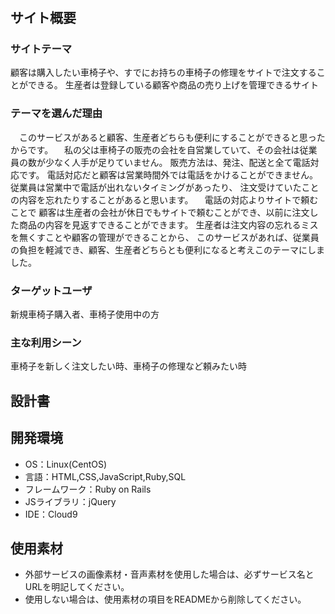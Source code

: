 # <wheelchair>

## サイト概要
### サイトテーマ
顧客は購入したい車椅子や、すでにお持ちの車椅子の修理をサイトで注文することができる。
生産者は登録している顧客や商品の売り上げを管理できるサイト

### テーマを選んだ理由
　このサービスがあると顧客、生産者どちらも便利にすることができると思ったからです。
　私の父は車椅子の販売の会社を自営業していて、その会社は従業員の数が少なく人手が足りていません。
販売方法は、発注、配送と全て電話対応です。
電話対応だと顧客は営業時間外では電話をかけることができません。従業員は営業中で電話が出れないタイミングがあったり、
注文受けていたことの内容を忘れたりすることがあると思います。
　電話の対応よりサイトで頼むことで
顧客は生産者の会社が休日でもサイトで頼むことができ、以前に注文した商品の内容を見返すできることができます。
生産者は注文内容の忘れるミスを無くすことや顧客の管理ができることから、
このサービスがあれば、従業員の負担を軽減でき、顧客、生産者どちらとも便利になると考えこのテーマにしました。

### ターゲットユーザ
新規車椅子購入者、車椅子使用中の方

### 主な利用シーン
車椅子を新しく注文したい時、車椅子の修理など頼みたい時

## 設計書


## 開発環境
- OS：Linux(CentOS)
- 言語：HTML,CSS,JavaScript,Ruby,SQL
- フレームワーク：Ruby on Rails
- JSライブラリ：jQuery
- IDE：Cloud9

## 使用素材
- 外部サービスの画像素材・音声素材を使用した場合は、必ずサービス名とURLを明記してください。
- 使用しない場合は、使用素材の項目をREADMEから削除してください。
